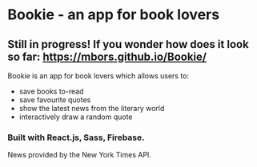 # Bookie - an app for book lovers
## Still in progress! If you wonder how does it look so far: https://mbors.github.io/Bookie/
Bookie is an app for book lovers which allows users to: 
* save books to-read 
* save favourite quotes 
* show the latest news from the literary world 
* interactively draw a random quote 

### Built with React.js, Sass, Firebase. 
News provided by the New York Times API. 
